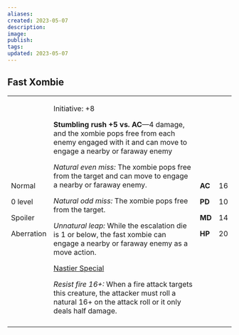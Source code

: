```yaml
---
aliases: 
created: 2023-05-07
description: 
image: 
publish: 
tags: 
updated: 2023-05-07
---
```


## Fast Xombie

<table>
<colgroup>
<col style="width: 16%" />
<col style="width: 72%" />
<col style="width: 5%" />
<col style="width: 5%" />
</colgroup>
<tbody>
<tr class="odd">
<td><p>Normal</p>
<p>0 level</p>
<p>Spoiler</p>
<p>Aberration</p></td>
<td><p>Initiative: +8</p>
<p><strong>Stumbling rush +5 vs. AC</strong>—4 damage, and the xombie
pops free from each enemy engaged with it and can move to engage a
nearby or faraway enemy</p>
<p><em>Natural even miss:</em> The xombie pops free from the target and
can move to engage a nearby or faraway enemy.</p>
<p><em>Natural odd miss:</em> The xombie pops free from the target.</p>
<p><em>Unnatural leap:</em> While the escalation die is 1 or below, the
fast xombie can engage a nearby or faraway enemy as a move action.</p>
<p><u>Nastier Special</u></p>
<p><em>Resist fire 16+:</em> When a fire attack targets this creature,
the attacker must roll a natural 16+ on the attack roll or it only deals
half damage.</p></td>
<td><p><strong>AC</strong></p>
<p><strong>PD</strong></p>
<p><strong>MD</strong></p>
<p><strong>HP</strong></p></td>
<td><p>16</p>
<p>10</p>
<p>14</p>
<p>20</p></td>
</tr>
<tr class="even">
<td></td>
<td></td>
<td></td>
<td></td>
</tr>
</tbody>
</table>

